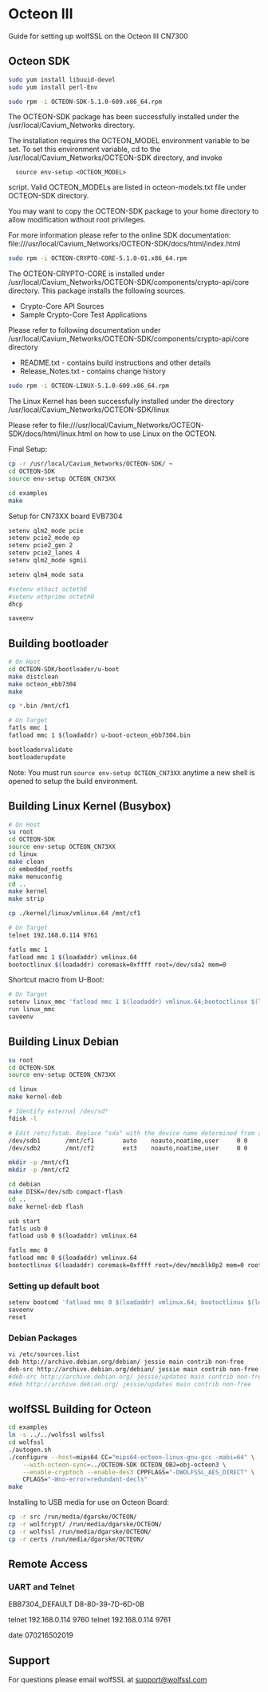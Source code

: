 # Octeon III

Guide for setting up wolfSSL on the Octeon III CN7300

## Octeon SDK

```sh
sudo yum install libuuid-devel
sudo yum install perl-Env

sudo rpm -i OCTEON-SDK-5.1.0-609.x86_64.rpm
```

The OCTEON-SDK package has been successfully installed under the
/usr/local/Cavium_Networks directory.

The installation requires the OCTEON_MODEL environment variable
to be set. To set this environment variable, cd to the
/usr/local/Cavium_Networks/OCTEON-SDK directory, and invoke

	  source env-setup <OCTEON_MODEL>

script. Valid OCTEON_MODELs are listed in octeon-models.txt file
under OCTEON-SDK directory.

You may want to copy the OCTEON-SDK package to your home directory to allow
modification without root privileges.

For more information please refer to the online SDK documentation:
file:///usr/local/Cavium_Networks/OCTEON-SDK/docs/html/index.html

```sh
sudo rpm -i OCTEON-CRYPTO-CORE-5.1.0-01.x86_64.rpm
```

The OCTEON-CRYPTO-CORE is installed under
/usr/local/Cavium_Networks/OCTEON-SDK/components/crypto-api/core directory.
This package installs the following sources.
   * Crypto-Core API Sources
   * Sample Crypto-Core Test Applications

Please refer to following documentation under
/usr/local/Cavium_Networks/OCTEON-SDK/components/crypto-api/core directory
   * README.txt        - contains build instructions and other details
   * Release_Notes.txt - contains change history

```sh
sudo rpm -i OCTEON-LINUX-5.1.0-609.x86_64.rpm
```

The Linux Kernel has been successfully installed under the directory
/usr/local/Cavium_Networks/OCTEON-SDK/linux

Please refer to file:///usr/local/Cavium_Networks/OCTEON-SDK/docs/html/linux.html
on how to use Linux on the OCTEON.


Final Setup:

```sh
cp -r /usr/local/Cavium_Networks/OCTEON-SDK/ ~
cd OCTEON-SDK
source env-setup OCTEON_CN73XX

cd examples
make
```

Setup for CN73XX board EVB7304

```sh
setenv qlm2_mode pcie
setenv pcie2_mode ep
setenv pcie2_gen 2
setenv pcie2_lanes 4
setenv qlm2_mode sgmii

setenv qlm4_mode sata

#setenv ethact octeth0
#setenv ethprime octeth0
dhcp

saveenv
```

## Building bootloader

```sh
# On Host
cd OCTEON-SDK/bootloader/u-boot
make distclean
make octeon_ebb7304
make

cp *.bin /mnt/cf1

# On Target
fatls mmc 1
fatload mmc 1 $(loadaddr) u-boot-octeon_ebb7304.bin

bootloadervalidate
bootloaderupdate
```

Note: You must run `source env-setup OCTEON_CN73XX` anytime a new shell is opened to setup the build environment.

## Building Linux Kernel (Busybox)

```sh
# On Host
su root
cd OCTEON-SDK
source env-setup OCTEON_CN73XX
cd linux
make clean
cd embedded_rootfs
make menuconfig
cd ..
make kernel
make strip

cp ./kernel/linux/vmlinux.64 /mnt/cf1
```

```sh
# On Target
telnet 192.168.0.114 9761

fatls mmc 1
fatload mmc 1 $(loadaddr) vmlinux.64
bootoctlinux $(loadaddr) coremask=0xffff root=/dev/sda2 mem=0
```

Shortcut macro from U-Boot:

```sh
# On Target
setenv linux_mmc 'fatload mmc 1 $(loadaddr) vmlinux.64;bootoctlinux $(loadaddr) coremask=0xffff root=/dev/sda2 mem=0'
run linux_mmc
saveenv
```

## Building Linux Debian

```sh
su root
cd OCTEON-SDK
source env-setup OCTEON_CN73XX

cd linux
make kernel-deb

# Identify external /dev/sd*
fdisk -l

# Edit /etc/fstab. Replace "sda" with the device name determined from above.
/dev/sdb1       /mnt/cf1        auto    noauto,noatime,user     0 0
/dev/sdb2       /mnt/cf2        ext3    noauto,noatime,user     0 0

mkdir -p /mnt/cf1
mkdir -p /mnt/cf2

cd debian
make DISK=/dev/sdb compact-flash
cd ..
make kernel-deb flash

usb start
fatls usb 0
fatload usb 0 $(loadaddr) vmlinux.64

fatls mmc 0
fatload mmc 0 $(loadaddr) vmlinux.64
bootoctlinux $(loadaddr) coremask=0xffff root=/dev/mmcblk0p2 mem=0 rootdelay=5
```

### Setting up default boot

```sh
setenv bootcmd 'fatload mmc 0 $(loadaddr) vmlinux.64; bootoctlinux $(loadaddr) coremask=0xffff root=/dev/mmcblk0p2 mem=0 rootdelay=5'
saveenv
reset
```

### Debian Packages

```sh
vi /etc/sources.list
deb http://archive.debian.org/debian/ jessie main contrib non-free
deb-src http://archive.debian.org/debian/ jessie main contrib non-free
#deb-src http://archive.debian.org/ jessie/updates main contrib non-free
#deb http://archive.debian.org/ jessie/updates main contrib non-free
```

## wolfSSL Building for Octeon

```sh
cd examples
ln -s ../../wolfssl wolfssl
cd wolfssl
./autogen.sh
./configure --host=mips64 CC="mips64-octeon-linux-gnu-gcc -mabi=64" \
	--with-octeon-sync=../OCTEON-SDK OCTEON_OBJ=obj-octeon3 \
	--enable-cryptocb --enable-des3 CPPFLAGS="-DWOLFSSL_AES_DIRECT" \
	CFLAGS="-Wno-error=redundant-decls"
make

```

Installing to USB media for use on Octeon Board:

```sh
cp -r src /run/media/dgarske/OCTEON/
cp -r wolfcrypt/ /run/media/dgarske/OCTEON/
cp -r wolfssl /run/media/dgarske/OCTEON/
cp -r certs /run/media/dgarske/OCTEON/
```


## Remote Access

### UART and Telnet

EBB7304_DEFAULT	D8-80-39-7D-6D-0B

telnet 192.168.0.114 9760
telnet 192.168.0.114 9761

date 070216502019


## Support

For questions please email wolfSSL at support@wolfssl.com
